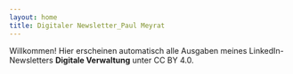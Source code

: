 ```yaml
---
layout: home
title: Digitaler Newsletter_Paul Meyrat
---
```

Willkommen! Hier erscheinen automatisch alle Ausgaben meines LinkedIn-Newsletters **Digitale Verwaltung** unter CC BY 4.0.
